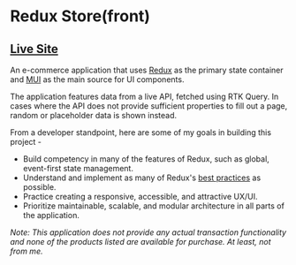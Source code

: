 # Redux Store(front)

## [Live Site](https://dazzling-hummingbird-d1ab8d.netlify.app/products)

An e-commerce application that uses [Redux](https://redux-toolkit.js.org/) as the primary state container and [MUI](https://mui.com/) as the main source for UI components.

The application features data from a live API, fetched using RTK Query. In cases where the API does not provide sufficient properties to fill out a page, random or placeholder data is shown instead.

From a developer standpoint, here are some of my goals in building this project -

- Build competency in many of the features of Redux, such as global, event-first state management.
- Understand and implement as many of Redux's [best practices](https://redux.js.org/style-guide/) as possible.
- Practice creating a responsive, accessible, and attractive UX/UI.
- Prioritize maintainable, scalable, and modular architecture in all parts of the application.

_Note: This application does not provide any actual transaction functionality and none of the products listed are available for purchase. At least, not from me._
